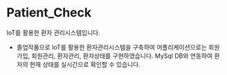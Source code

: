 # Patient_Check

IoT를 활용한 환자 관리시스템입니다.

- 졸업작품으로 IoT를 활용한 환자관리시스템을 구축하여 
  어플리케이션으로는 회원가입, 회원관리, 환자관리, 환자상태를 구현하였습니다.
  MySql DB와 연동하여 환자의 현재 상태를 실시간으로 확인할 수 있습니다.
